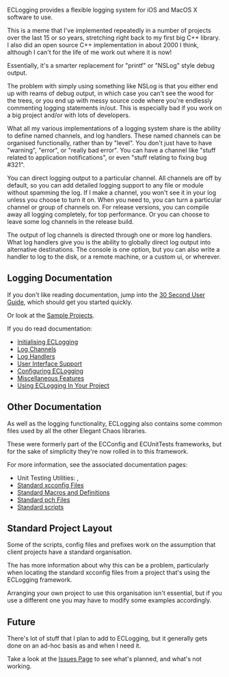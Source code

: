 ECLogging provides a flexible logging system for iOS and MacOS X software to use.

This is a meme that I've implemented repeatedly in a number of projects over the last 15 or so years, stretching right back to my first big C++ library. I also did an open source C++ implementation in about 2000 I think, although I can't for the life of me work out where it is now!

Essentially, it's a smarter replacement for "printf" or "NSLog" style debug output.

The problem with simply using something like NSLog is that you either end up with reams of debug output, in which case you can't see the wood for the trees, or you end up with messy source code where you're endlessly commenting logging statements in/out. This is especially bad if you work on a big project and/or with lots of developers.

What all my various implementations of a logging system share is the ability to define named channels, and log handlers. These named channels can be organised functionally, rather than by "level". You don't just have to have "warning", "error", or "really bad error". You can have a channel like "stuff related to application notifications", or even "stuff relating to fixing bug #321".

You can direct logging output to a particular channel. All channels are off by default, so you can add detailed logging support to any file or module without spamming the log. If I make a channel, you won't see it in your log unless you choose to turn it on. When you need to, you can turn a particular channel or group of channels on. For release versions, you can compile away all logging completely, for top performance. Or you can choose to leave some log channels in the release build.

The output of log channels is directed through one or more log handlers. What log handlers give you is the ability to globally direct log output into alternative destinations. The console is one option, but you can also write a handler to log to the disk, or a remote machine, or a custom ui, or wherever.

## Logging Documentation

If you don't like reading documentation, jump into the [30 Second User Guide](<30-second-user-guide>), which should get you started quickly. 

Or look at the [Sample Projects](https://github.com/elegantchaos/ECLoggingExamples).

If you do read documentation:

- [Initialising ECLogging](<Initialisation>)
- [Log Channels](<ECLogChannel>)
- [Log Handlers](<ECLogHandler>)
- [User Interface Support](<UserInterface>)
- [Configuring ECLogging](<Configuration>)
- [Miscellaneous Features](<Miscellaneous>)
- [Using ECLogging In Your Project](<Installation>)

## Other Documentation

As well as the logging functionality, ECLogging also contains some common files used by all the other Elegant Chaos libraries.

These were formerly part of the ECConfig and ECUnitTests frameworks, but for the sake of simplicity they're now rolled in to this framework.

For more information, see the associated documentation pages:

- Unit Testing Utilities: <ECTestCase>, <ECParameterisedTestCase>
- [Standard xcconfig Files](<StandardConfigFiles>)
- [Standard Macros and Definitions](<StandardMacros>)
- [Standard pch Files](<StandardPrefixFiles>)
- [Standard scripts](<Scripts>)


## Standard Project Layout

Some of the scripts, config files and prefixes work on the assumption that client projects have a standard organisation.

The <ImportNote> has more information about why this can be a problem, particularly when locating the standard xcconfig files from a project that's using the ECLogging framework.

Arranging your own project to use this organisation isn't essential, but if you use a different one you may have to modify some examples accordingly.


## Future

There's lot of stuff that I plan to add to ECLogging, but it generally gets done on an ad-hoc basis as and when I need it.

Take a look at the [Issues Page](http://github.com/elegantchaos/ECLogging/issues) to see what's planned, and what's not working.

